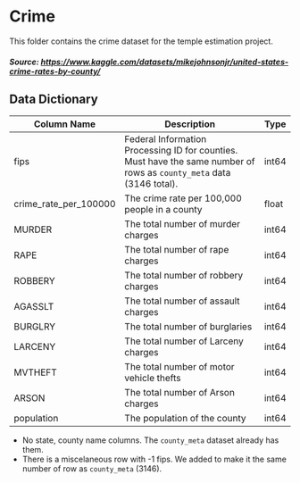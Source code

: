 # Crime

This folder contains the crime dataset for the temple estimation project.

##### Source: https://www.kaggle.com/datasets/mikejohnsonjr/united-states-crime-rates-by-county/

## Data Dictionary

| Column Name | Description | Type |
| --- | --- | --- |
| fips | Federal Information Processing ID for counties. Must have the same number of rows as `county_meta` data (3146 total). | int64 |
| crime_rate_per_100000 | The crime rate per 100,000 people in a county | float |
| MURDER | The total number of murder charges | int64 |
| RAPE | The total number of rape charges | int64 |
| ROBBERY | The total number of robbery charges  | int64 |
| AGASSLT | The total number of assault charges | int64 |
| BURGLRY | The total number of burglaries | int64 |
| LARCENY | The total number of Larceny charges | int64 |
| MVTHEFT | The total number of motor vehicle thefts | int64 |
| ARSON | The total number of Arson charges | int64 |
| population | The population of the county | int64 |

* No state, county name columns. The `county_meta` dataset already has them.
* There is a miscelaneous row with -1 fips. We added to make it the same number of row as `county_meta` (3146).
